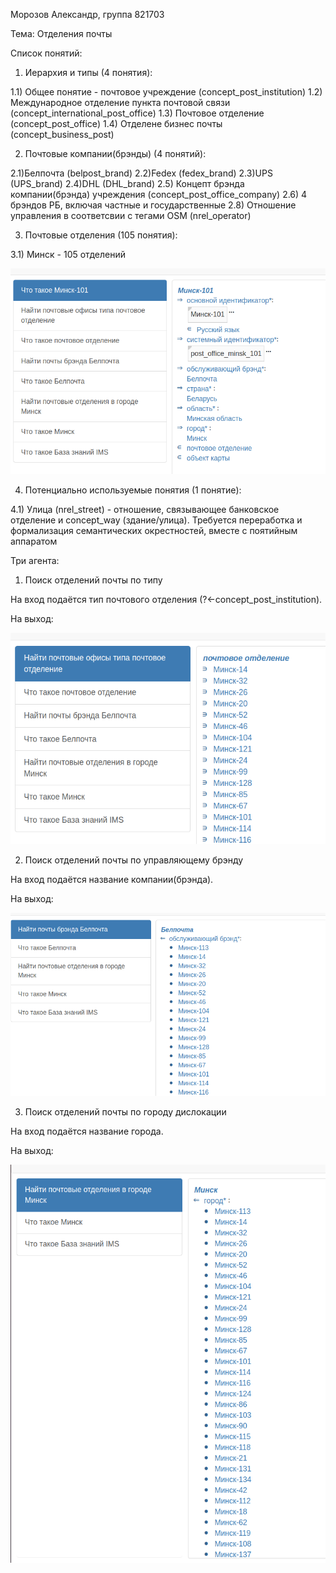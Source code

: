 Морозов Александр, группа 821703

Тема: Отделения почты

Список понятий:

1) Иерархия и типы (4 понятия):

1.1) Общее понятие - почтовое учреждение (concept_post_institution)
1.2) Международное отделение пункта почтовой связи (concept_international_post_office)
1.3) Почтовое отделение (concept_post_office)
1.4) Отделене бизнес почты (concept_business_post)


2) Почтовые компании(брэнды) (4 понятий):

2.1)Белпочта (belpost_brand)
2.2)Fedex (fedex_brand)
2.3)UPS (UPS_brand)
2.4)DHL (DHL_brand)
2.5) Концепт брэнда компании(брэнда) учреждения (concept_post_office_company)
2.6) 4 брэндов РБ, включая частные и государственные 
2.8) Отношение управления в соответсвии с тегами OSM (nrel_operator)

3) Почтовые отделения (105 понятия):

3.1) Минск - 105 отделений 

![](https://github.com/Morozov-Alexander/ostis-geography/blob/pis/docs/concept.png)

4) Потенциально используемые понятия (1 понятие):

4.1) Улица (nrel_street) - отношение, связывающее банковское отделение и concept_way (здание/улица).
Требуется переработка и формализация семантических окрестностей, вместе с поятийным аппаратом


Три агента:
1. Поиск отделений почты по типу
	
На вход подаётся тип почтового отделения (?<-concept_post_institution).
	
На выход:
	
![](https://github.com/Morozov-Alexander/ostis-geography/blob/pis/docs/type.png)
	
2. Поиск отделений почты по управляющему брэнду
	
На вход подаётся название компании(брэнда).
	
На выход:
	
![](https://github.com/Morozov-Alexander/ostis-geography/blob/pis/docs/brand.png)
	
3. Поиск отделений почты по городу дислокации
	
На вход подаётся название города.
	
На выход:
	
![](https://github.com/Morozov-Alexander/ostis-geography/blob/pis/docs/city.png)
